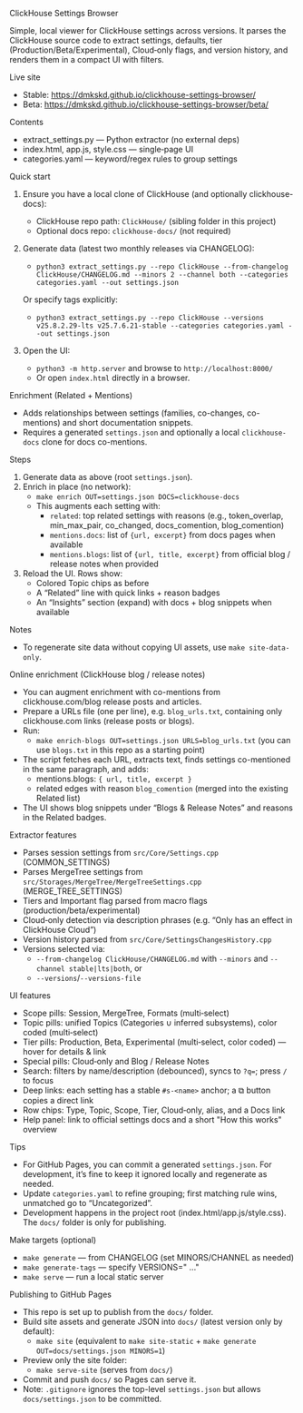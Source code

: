 ClickHouse Settings Browser

Simple, local viewer for ClickHouse settings across versions. It parses the ClickHouse source code to extract settings, defaults, tier (Production/Beta/Experimental), Cloud‑only flags, and version history, and renders them in a compact UI with filters.

Live site
- Stable: https://dmkskd.github.io/clickhouse-settings-browser/
- Beta: https://dmkskd.github.io/clickhouse-settings-browser/beta/

Contents
- extract_settings.py — Python extractor (no external deps)
- index.html, app.js, style.css — single‑page UI
- categories.yaml — keyword/regex rules to group settings

Quick start
1) Ensure you have a local clone of ClickHouse (and optionally clickhouse-docs):
   - ClickHouse repo path: `ClickHouse/` (sibling folder in this project)
   - Optional docs repo: `clickhouse-docs/` (not required)

2) Generate data (latest two monthly releases via CHANGELOG):
   - `python3 extract_settings.py --repo ClickHouse --from-changelog ClickHouse/CHANGELOG.md --minors 2 --channel both --categories categories.yaml --out settings.json`

   Or specify tags explicitly:
   - `python3 extract_settings.py --repo ClickHouse --versions v25.8.2.29-lts v25.7.6.21-stable --categories categories.yaml --out settings.json`

3) Open the UI:
   - `python3 -m http.server` and browse to `http://localhost:8000/`
   - Or open `index.html` directly in a browser.

Enrichment (Related + Mentions)
- Adds relationships between settings (families, co-changes, co-mentions) and short documentation snippets.
- Requires a generated `settings.json` and optionally a local `clickhouse-docs` clone for docs co-mentions.

Steps
1) Generate data as above (root `settings.json`).
2) Enrich in place (no network):
   - `make enrich OUT=settings.json DOCS=clickhouse-docs`
   - This augments each setting with:
     - `related`: top related settings with reasons (e.g., token_overlap, min_max_pair, co_changed, docs_comention, blog_comention)
     - `mentions.docs`: list of `{url, excerpt}` from docs pages when available
     - `mentions.blogs`: list of `{url, title, excerpt}` from official blog / release notes when provided
3) Reload the UI. Rows show:
   - Colored Topic chips as before
   - A “Related” line with quick links + reason badges
   - An “Insights” section (expand) with docs + blog snippets when available

Notes
- To regenerate site data without copying UI assets, use `make site-data-only`.

Online enrichment (ClickHouse blog / release notes)
- You can augment enrichment with co-mentions from clickhouse.com/blog release posts and articles.
- Prepare a URLs file (one per line), e.g. `blog_urls.txt`, containing only clickhouse.com links (release posts or blogs).
- Run:
  - `make enrich-blogs OUT=settings.json URLS=blog_urls.txt` (you can use `blogs.txt` in this repo as a starting point)
- The script fetches each URL, extracts text, finds settings co-mentioned in the same paragraph, and adds:
  - mentions.blogs: `{ url, title, excerpt }`
  - related edges with reason `blog_comention` (merged into the existing Related list)
- The UI shows blog snippets under “Blogs & Release Notes” and reasons in the Related badges.

Extractor features
- Parses session settings from `src/Core/Settings.cpp` (COMMON_SETTINGS)
- Parses MergeTree settings from `src/Storages/MergeTree/MergeTreeSettings.cpp` (MERGE_TREE_SETTINGS)
- Tiers and Important flag parsed from macro flags (production/beta/experimental)
- Cloud‑only detection via description phrases (e.g. “Only has an effect in ClickHouse Cloud”)
- Version history parsed from `src/Core/SettingsChangesHistory.cpp`
- Versions selected via:
  - `--from-changelog ClickHouse/CHANGELOG.md` with `--minors` and `--channel stable|lts|both`, or
  - `--versions`/`--versions-file`

UI features
- Scope pills: Session, MergeTree, Formats (multi‑select)
- Topic pills: unified Topics (Categories ∪ inferred subsystems), color coded (multi‑select)
- Tier pills: Production, Beta, Experimental (multi‑select, color coded) — hover for details & link
- Special pills: Cloud‑only and Blog / Release Notes
- Search: filters by name/description (debounced), syncs to `?q=`; press `/` to focus
- Deep links: each setting has a stable `#s-<name>` anchor; a ⧉ button copies a direct link
- Row chips: Type, Topic, Scope, Tier, Cloud‑only, alias, and a Docs link
- Help panel: link to official settings docs and a short "How this works" overview

Tips
- For GitHub Pages, you can commit a generated `settings.json`. For development, it’s fine to keep it ignored locally and regenerate as needed.
- Update `categories.yaml` to refine grouping; first matching rule wins, unmatched go to “Uncategorized”.
 - Development happens in the project root (index.html/app.js/style.css). The `docs/` folder is only for publishing.

Make targets (optional)
- `make generate` — from CHANGELOG (set MINORS/CHANNEL as needed)
- `make generate-tags` — specify VERSIONS="<tag1> <tag2> ..."
- `make serve` — run a local static server

Publishing to GitHub Pages
- This repo is set up to publish from the `docs/` folder.
- Build site assets and generate JSON into `docs/` (latest version only by default):
  - `make site` (equivalent to `make site-static` + `make generate OUT=docs/settings.json MINORS=1`)
- Preview only the site folder:
  - `make serve-site` (serves from `docs/`)
- Commit and push `docs/` so Pages can serve it.
- Note: `.gitignore` ignores the top-level `settings.json` but allows `docs/settings.json` to be committed.
